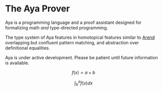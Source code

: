 # The Aya Prover

Aya is a programming language and a proof assistant designed for formalizing math _and_ type-directed programming.

The type system of Aya features in homotopical features similar to [Arend]
overlapping but confluent pattern matching, and abstraction over definitional equalities.

Aya is under active development. Please be patient until future information is available.

$$ f(x) = a+b $$

$$ \int^a_b f(x)dx $$

[Arend]: https://arend-lang.github.io
